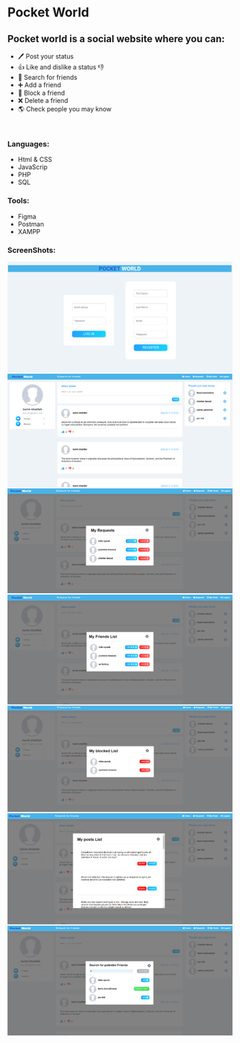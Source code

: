 # Pocket World

## Pocket world is a social website where you can:

- 🖊 Post your status 
- 👍 Like and dislike a status 👎
- 🔎 Search for friends
- ➕ Add a friend
- 🚫 Block a friend
- ❌ Delete a friend
- 🌎 Check people you may know
<br />

### Languages:
- Html & CSS
- JavaScrip
- PHP
- SQL

### Tools:
- Figma 
- Postman
- XAMPP 

### ScreenShots:
![alt text](assets/ScreenShots/1.png)
![alt text](assets/ScreenShots/2.png)
![alt text](assets/ScreenShots/3.png)
![alt text](assets/ScreenShots/4.png)
![alt text](assets/ScreenShots/5.png)
![alt text](assets/ScreenShots/6.png)
![alt text](assets/ScreenShots/7.png)




